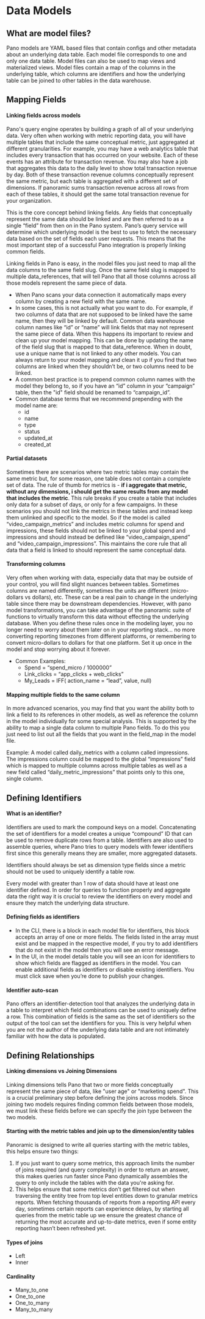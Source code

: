 # Data Models

## What are model files?

Pano models are YAML based files that contain configs and other metadata about an underlying data table. Each model file corresponds to one and only one data table. Model files can also be used to map views and materialized views. Model files contain a map of the columns in the underlying table, which columns are identifiers and how the underlying table can be joined to other tables in the data warehouse.

## Mapping Fields

#### Linking fields across models

Pano's query engine operates by building a graph of all of your underlying data. Very often when working with metric reporting data, you will have multiple tables that include the same conceptual metric, just aggregated at different granularities. For example, you may have a web analytics table that includes every transaction that has occurred on your website. Each of these events has an attribute for transaction revenue. You may also have a job that aggregates this data to the daily level to show total transaction revenue by day. Both of these transaction revenue columns conceptually represent the same metric, but each table is aggregated with a different set of dimensions. If panoramic sums transaction revenue across all rows from each of these tables, it should get the same total transaction revenue for your organization.

This is the core concept behind linking fields. Any fields that conceptually represent the same data should be linked and are then referred to as a single “field” from then on in the Pano system. Pano’s query service will determine which underlying model is the best to use to fetch the necessary data based on the set of fields each user requests. This means that the most important step of a successful Pano integration is properly linking common fields.

Linking fields in Pano is easy, in the model files you just need to map all the data columns to the same field slug. Once the same field slug is mapped to multiple data\_references, that will tell Pano that all those columns across all those models represent the same piece of data.

* When Pano scans your data connection it automatically maps every column by creating a new field with the same name.
* In some cases, this is not actually what you want to do. For example, if two columns of data that are not supposed to be linked have the same name, then they will be linked by default. Common data warehouse column names like “id” or “name” will link fields that may not represent the same piece of data. When this happens its important to review and clean up your model mapping. This can be done by updating the name of the field slug that is mapped to that data\_reference. When in doubt, use a unique name that is not linked to any other models. You can always return to your model mapping and clean it up if you find that two columns are linked when they shouldn’t be, or two columns need to be linked.
* A common best practice is to prepend common column names with the model they belong to, so if you have an “id” column in your “campaign” table, then the "id" field should be renamed to “campaign\_id”.
* Common database terms that we recommend prepending with the model name are:
  * id
  * name
  * type
  * status
  * updated\_at
  * created\_at

#### Partial datasets

Sometimes there are scenarios where two metric tables may contain the same metric but, for some reason, one table does not contain a complete set of data. The rule of thumb for metrics is - **if i aggregate that metric, without any dimensions, i should get the same results from any model that includes the metric**. This rule breaks if you create a table that includes only data for a subset of days, or only for a few campaigns. In these scenarios you should not link the metrics in these tables and instead keep them unlinked and specific to the model. So if the model is called “video\_campaign\_metrics” and includes metric columns for spend and impressions, these fields should not be linked to your global spend and impressions and should instead be defined like “video\_campaign\_spend” and “video\_campaign\_impressions”. This maintains the core rule that all data that a field is linked to should represent the same conceptual data.

#### Transforming columns

Very often when working with data, especially data that may be outside of your control, you will find slight nuances between tables. Sometimes columns are named differently, sometimes the units are different \(micro-dollars vs dollars\), etc. These can be a real pain to change in the underlying table since there may be downstream dependencies. However, with pano model transformations, you can take advantage of the panoramic suite of functions to virtually transform this data without effecting the underlying database. When you define these rules once in the modeling layer, you no longer need to worry about them later on in your reporting stack… no more converting reporting timezones from different platforms, or remembering to convert micro-dollars to dollars for that one platform. Set it up once in the model and stop worrying about it forever.

* Common Examples:
  * Spend = “spend\_micro / 1000000”
  * Link\_clicks = “app\_clicks + web\_clicks”
  * My\_Leads = IFF\( action\_name = “lead”, value, null\)

#### Mapping multiple fields to the same column

In more advanced scenarios, you may find that you want the ability both to link a field to its references in other models, as well as reference the column in the model individually for some special analysis. This is supported by the ability to map a single data column to multiple Pano fields. To do this you just need to list out all the fields that you want in the field\_map in the model file.

Example: A model called daily\_metrics with a column called impressions. The impressions column could be mapped to the global “impressions” field which is mapped to multiple columns across multiple tables as well as a new field called “daily\_metric\_impressions” that points only to this one, single column.

## Defining Identifiers

#### What is an identifier?

Identifiers are used to mark the compound keys on a model. Concatenating the set of identifiers for a model creates a unique “compound” ID that can be used to remove duplicate rows from a table. Identifiers are also used to assemble queries, where Pano tries to query models with fewer identifiers first since this generally means they are smaller, more aggregated datasets.

Identifiers should always be set as dimension type fields since a metric should not be used to uniquely identify a table row.

Every model with greater than 1 row of data should have at least one identifier defined. In order for queries to function properly and aggregate data the right way it is crucial to review the identifiers on every model and ensure they match the underlying data structure.

#### Defining fields as identifiers

* In the CLI, there is a block in each model file for identifiers, this block accepts an array of one or more fields. The fields listed in the array must exist and be mapped in the respective model, if you try to add identifiers that do not exist in the model then you will see an error message.
* In the UI, in the model details table you will see an icon for identifiers to show which fields are flagged as identifiers in the model. You can enable additional fields as identifiers or disable existing identifiers. You must click save when you’re done to publish your changes.

#### Identifier auto-scan

Pano offers an identifier-detection tool that analyzes the underlying data in a table to interpret which field combinations can be used to uniquely define a row. This combination of fields is the same as the set of identifiers so the output of the tool can set the identifiers for you. This is very helpful when you are not the author of the underlying data table and are not intimately familiar with how the data is populated.

## Defining Relationships

#### Linking dimensions vs Joining Dimensions

Linking dimensions tells Pano that two or more fields conceptually represent the same piece of data, like "user age" or "marketing spend". This is a crucial preliminary step before defining the joins across models. Since joining two models requires finding common fields between those models, we must link these fields before we can specify the join type between the two models. 

#### Starting with the metric tables and join up to the dimension/entity tables

Panoramic is designed to write all queries starting with the metric tables, this helps ensure two things:

1. If you just want to query some metrics, this approach limits the number of joins required \(and query complexity\) in order to return an answer, this makes queries run faster since Pano dynamically assembles the query to only include the tables with the data you're asking for.
2. This helps ensure that some metrics don’t get filtered out when traversing the entity tree from top level entities down to granular metrics reports. When fetching thousands of reports from a reporting API every day, sometimes certain reports can experience delays, by starting all queries from the metric table up we ensure the greatest chance of returning the most accurate and up-to-date metrics, even if some entity reporting hasn’t been refreshed yet.

#### Types of joins

* Left
* Inner

#### Cardinality

* Many\_to\_one
* One\_to\_one
* One\_to\_many
* Many\_to\_many

